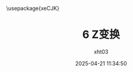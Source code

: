 ---
title: "6 Z变换"
author: "xht03"
date: 2025-04-21 11:34:50
tags:
- notes
categories:
- Digital Signal Processing
header-includes:
- \usepackage{xeCJK}
---